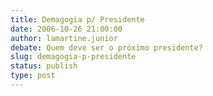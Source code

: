 ```yaml
---
title: Demagogia p/ Presidente
date: 2006-10-26 21:00:00
author: lamartine.junior
debate: Quem deve ser o próximo presidente?
slug: demagogia-p-presidente
status: publish 
type: post
---
```



